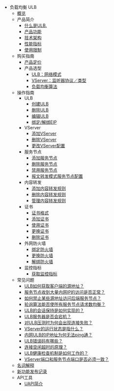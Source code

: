 * 负载均衡 ULB
    * [概览](network/ulb/overview)
    * 产品简介
        * [什么是ULB.](network/ulb/intro/whatisulb)
        * [产品功能](network/ulb/intro/function)
        * [技术架构](network/ulb/intro/architecture)
        * [性能指标](network/ulb/intro/performance)
        * [使用限制](network/ulb/intro/limit)
    * 购买指南
        * [产品定价](network/ulb/fast/price)
        * 产品选型
            * [ULB：网络模式](network/ulb/fast/chuang-jian-ulb/networktype)
            * [VServer：监听器协议／类型](network/ulb/fast/chuang-jian-ulb/vservertype)
            * [负载均衡算法](network/ulb/fast/chuang-jian-ulb/algorithm)
    * 操作指南
        * ULB
            * [创建ULB](network/ulb/guide/ulb-xiang-guan-cao-zuo/createulb)
            * [删除ULB](network/ulb/guide/ulb-xiang-guan-cao-zuo/deleteulb)
            * [编辑ULB](network/ulb/guide/ulb-xiang-guan-cao-zuo/editulb)
            * [绑定/解绑EIP](network/ulb/guide/ulb-xiang-guan-cao-zuo/eip)
        * VServer
            * [添加VServer](network/ulb/guide/vserver-xiang-guan-cao-zuo/createvserver)
            * [删除VServer](network/ulb/guide/vserver-xiang-guan-cao-zuo/deletevserver)
            * [更改VServer配置](network/ulb/guide/vserver-xiang-guan-cao-zuo/editvserver)
        * 服务节点
            * [添加服务节点](network/ulb/guide/fu-wu-jie-dian-xiang-guan-cao-zuo/addrealserver)
            * [删除服务节点](network/ulb/guide/fu-wu-jie-dian-xiang-guan-cao-zuo/deleterealserver)
            * [禁用服务节点](network/ulb/guide/fu-wu-jie-dian-xiang-guan-cao-zuo/disablerealserver)
            * [报文转发模式服务节点配置](network/ulb/guide/fu-wu-jie-dian-xiang-guan-cao-zuo/editrealserver)
        * 内容转发
            * [添加内容转发规则](network/ulb/guide/zhuan-fa-gui-ze-xiang-guan-cao-zuo/addrule)
            * [删除内容转发规则](network/ulb/guide/zhuan-fa-gui-ze-xiang-guan-cao-zuo/deleterule)
            * [管理内容转发规则](network/ulb/guide/zhuan-fa-gui-ze-xiang-guan-cao-zuo/editrule)
        * 证书
            * [证书格式](network/ulb/guide/zheng-shu-xiang-guan-cao-zuo/certificateformat)
            * [添加证书](network/ulb/guide/zheng-shu-xiang-guan-cao-zuo/addcertificate)
            * [使用证书](network/ulb/guide/zheng-shu-xiang-guan-cao-zuo/use)
            * [更换证书](network/ulb/guide/zheng-shu-xiang-guan-cao-zuo/replacecertificate)
            * [删除证书](network/ulb/guide/zheng-shu-xiang-guan-cao-zuo/deletecertificate)
        * 外网防火墙
            * [绑定防火墙](network/ulb/guide/firewall/bindfirewall)
            * [更换防火墙](network/ulb/guide/firewall/updatefirewall)
            * [解绑防火墙](network/ulb/guide/firewall/unbindfirewall)
        * 监控指标
            * [获取监控指标](network/ulb/guide/jian-kong-zhi-biao/getmonitoring)
    * 常见问题
        * [ULB如何获取客户端的源地址？](network/ulb/faq/sourceip)
        * [服务节点收到大量内网IP的访问是否正常？](network/ulb/faq/intranetip)
        * [如何禁止某些源地址访问后端服务节点？](network/ulb/faq/firewall)
        * [轮询算法能否使所有服务节点请求数均衡？](network/ulb/faq/pollingalgorithm)
        * [ULB的会话保持是如何实现的？](network/ulb/faq/session)
        * [ULB服务器是否会宕机？](network/ulb/faq/ulbserver)
        * [对ULB压测时为何会出现连接失败？](network/ulb/faq/pressuretest)
        * [VServer的运行状态是指什么？](network/ulb/faq/vserverstatus)
        * [内网ULB的IP地址为何无法ping通？](network/ulb/faq/ping)
        * [ULB错误码有哪些？](network/ulb/faq/errorcode)
        * [连接空闲超时的原理？](network/ulb/faq/idletimeout)
        * [ULB健康检查机制是如何工作的？](network/ulb/faq/ulbhealthcheck)
        * [VServer端口和服务节点端口是否必须一致？](network/ulb/faq/vserverport)
    * [名词解释](network/ulb/glossary)
    * [新功能发布记录](network/ulb/newfunctions)    
    * API工具
        * [UAPI简介](network/ulb/api/uapi)  
    
    
        
